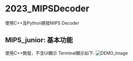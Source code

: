 # 2023_MIPSDecoder
使用C++及Python開發MIPS Decoder
## MIPS_junior: 基本功能
使用C++開發，不含UI顯示
Terminal顯示如下:
![DEMO_Image](https://github.com/user-attachments/assets/ea26e065-d901-44d7-9f18-e02fde816b42)
